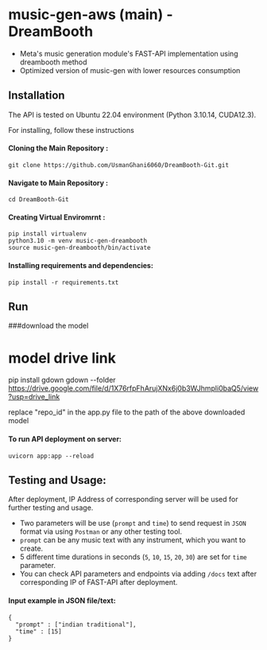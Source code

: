 # music-gen-aws (main) - DreamBooth

* Meta's music generation module's FAST-API implementation using dreambooth method
* Optimized version of music-gen with lower resources consumption

## Installation

The API is tested on Ubuntu 22.04 environment (Python 3.10.14, CUDA12.3).

For installing, follow these instructions

#### Cloning the Main Repository :
```
git clone https://github.com/UsmanGhani6060/DreamBooth-Git.git
```

#### Navigate to Main Repository :
```
cd DreamBooth-Git
```

#### Creating Virtual Enviromrnt :
```
pip install virtualenv
python3.10 -m venv music-gen-dreambooth
source music-gen-dreambooth/bin/activate
```
#### Installing requirements and dependencies:
```
pip install -r requirements.txt
```
## Run

###download the model

# model drive link

pip install gdown
gdown --folder https://drive.google.com/file/d/1X76rfpFhArujXNx6j0b3WJhmpli0baQ5/view?usp=drive_link

replace "repo_id" in the app.py file to the path of the above downloaded model

#### To run API deployment on server:
```
uvicorn app:app --reload
```

## Testing and Usage:
After deployment, IP Address of corresponding server will be used for further testing and usage.
* Two parameters will be use (`prompt` and `time`) to send request in `JSON` format via using `Postman` or any other testing tool. 
* `prompt` can be any music text with any instrument, which you want to create.
* 5 different time durations in seconds (`5`, `10`, `15`, `20`, `30`) are set for `time` parameter.
* You can check API parameters and endpoints via adding `/docs` text after corresponding IP of FAST-API after deployment.

#### Input example in JSON file/text:
```
{
  "prompt" : ["indian traditional"],
  "time" : [15]
}
```

